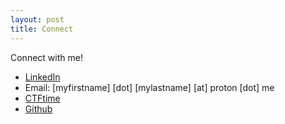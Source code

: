 ```yaml
---
layout: post
title: Connect
---
```


Connect with me!
- [LinkedIn](https://www.linkedin.com/in/ava-petersen/)
- Email: \[myfirstname] \[dot] \[mylastname] \[at] proton \[dot] me
- [CTFtime](https://ctftime.org/user/144403/)
- [Github](https://github.com/deltabluejay/)

